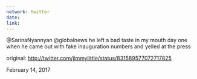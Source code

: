 ```yaml
---
network: twitter
date:
link:
---
```

@SarinaNyannyan @globalnews he left a bad taste in my mouth day one when he came out with fake inauguration numbers and yelled at the press 

original: http://twitter.com/jimmylittle/status/831589577072717825 

February 14, 2017